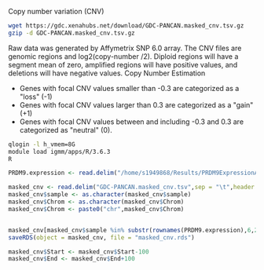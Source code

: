 Copy number variation (CNV)
```bash
wget https://gdc.xenahubs.net/download/GDC-PANCAN.masked_cnv.tsv.gz
gzip -d GDC-PANCAN.masked_cnv.tsv.gz
```
Raw data was generated by Affymetrix SNP 6.0 array.
The CNV files are genomic regions and log2(copy-number /2). Diploid regions will have a segment mean of zero, amplified regions will have positive values, and deletions will have negative values.
Copy Number Estimation
-   Genes with focal CNV values smaller than -0.3 are categorized as a "loss" (-1)
-   Genes with focal CNV values larger than 0.3 are categorized as a "gain" (+1)
-   Genes with focal CNV values between and including -0.3 and 0.3 are categorized as "neutral" (0).

```bash
qlogin -l h_vmem=8G
module load igmm/apps/R/3.6.3
R
```
```r
PRDM9.expression <- read.delim("/home/s1949868/Results/PRDM9ExpressionAndBinding/PRDM9Expression.txt", sep = "\t",header = TRUE)

masked_cnv <- read.delim("GDC-PANCAN.masked_cnv.tsv",sep = "\t",header = TRUE)
masked_cnv$sample <- as.character(masked_cnv$sample)
masked_cnv$Chrom <- as.character(masked_cnv$Chrom)
masked_cnv$Chrom <- paste0("chr",masked_cnv$Chrom)


masked_cnv[masked_cnv$sample %in% substr(rownames(PRDM9.expression),6,21),]
saveRDS(object = masked_cnv, file = "masked_cnv.rds")

masked_cnv$Start <- masked_cnv$Start-100
masked_cnv$End <- masked_cnv$End+100
```

<!--stackedit_data:
eyJoaXN0b3J5IjpbLTEwMTkzMDAxODcsNDgzNTYzNjI2LC0xNj
k2Mzg5MTMyLC0xMTIxMjQxNDk4LDE1MDYzMjgzODJdfQ==
-->